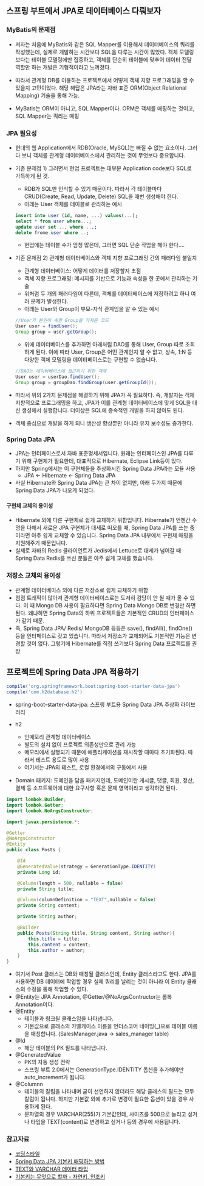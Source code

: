 ## 스프링 부트에서 JPA로 데이터베이스 다뤄보자

### MyBatis의 문제점
- 저자는 처음에 MyBatis와 같은 SQL Mapper를 이용해서 데이터베이스의 쿼리를 작성했는데, 실제로 개발하는 시간보다 SQL을 다루는 시간이 많았다. 객체 모델링보다는 테이블
 모델링에만 집중하고, 객체를 단순히 테이블에 맞추어 데이터 전달 역할만 하는 개발은 기형적이라고 느껴졌다.
- 따라서 관계형 DB를 이용하는 프로젝트에서 어떻게 객체 지향 프로그래밍을 할 수 있을지 고민이었다. 해당 해답은 JPA라는 자바 표준 ORM(Object Relational Mapping) 기술을 
통해 가능.

- MyBatis는 ORM이 아니고, SQL Mapper이다. ORM은 객체를 매핑하는 것이고, SQL Mapper는 쿼리는 매핑

### JPA 필요성
- 현대의 웹 Application에서 RDB(Oracle, MySQL)는 빠질 수 없는 요소이다. 그러다 보니 객체를 관계형 데이터베이스에서 관리하는 것이 무엇보다 중요합니다.

- 기존 문제점 1) 그러면서 현업 프로젝트는 대부분 Application code보다 SQL로 가득하게 된 것.
  * RDB가 SQL만 인식할 수 있기 때문이다. 따라서 각 테이블마다 CRUD(Create, Read, Update, Delete) SQL을 매번 생성해야 한다.
  * 아래는 User 객체를 테이블로 관리하는 예시
  ```sql
  insert into user (id, name, ...) values(...);
  select * from user where...;
  update user set ... where ...;
  delete frome user where ..;
  ```
  * 현업에는 테이블 수가 엄청 많은데, 그러면 SQL 단순 작업을 해야 한다....
  
- 기존 문제점 2) 관계형 데이터베이스와 객체 지향 프로그래밍 간의 패러다임 불일치
  * 관계형 데이터베이스: 어떻게 데이터를 저장할지 초점
  * 객체 지향 프로그래밍: 메시지를 기반으로 기능과 속성을 한 곳에서 관리하는 기술
  * 위처럼 두 개의 패러다임이 다른데, 객체를 데이터베이스에 저장하려고 하니 여러 문제가 발생한다.
  * 아래는 User와 Group이 부모-자식 관계임을 알 수 있는 예시
  ```java
  //User가 본인이 속한 Group을 가져온 코드
  User user = findUser();
  Group group = user.getGroup();
  ```
  
  * 위에 데이터베이스를 추가하면 아래처럼 DAO를 통해 User, Group 따로 조회하게 된다. 이에 따라 User, Group은 어떤 관계인지 알 수 없고,
  상속, 1:N 등 다양한 객체 모델링을 데이터베이스로는 구현할 수 없습니다.
  ```java
  //DAO는 데이터베이스에 접근하기 위한 객체
  User user = userDao.findUser();
  Group group = groupDao.findGroup(user.getGroupId());
  ```

- 따라서 위의 2가지 문제점을 해결하기 위해 JPA가 꼭 필요하다. 즉, 개발자는 객체지향적으로 프로그래밍을 하고, JPA가 이를 관계형 데이터베이스에 맞게 SQL을 
대신 생성해서 실행합니다. 더이상은 SQL에 종속적인 개발을 하지 않아도 된다. 
- 객체 중심으로 개발을 하게 되니 생산성 향상뿐만 아니라 유지 보수성도 증가한다.

### Spring Data JPA
- JPA는 인터페이스로서 자바 표준명세서입니다. 원래는 인터페이스인 JPA를 다루기 위해 구현체가 필요한데, 대표적으로 Hibernate, Eclipse Link등이 있다.
- 하지만 Spring에서는 이 구현체들을 추상화시킨 Spring Data JPA라는 모듈 사용
  * JPA <- Hibernate <- Spring Data JPA
- 사실 Hibernate와 Spring Data JPA는 큰 차이 없지만, 아래 두가지 때문에 Spring Data JPA가 나오게 되었다.

#### 구현체 교체의 용이성

- Hibernate 외에 다른 구현체로 쉽게 교체하기 위함입니다. Hibernate가 언젠간 수명을 다해서 새로운 JPA 구현체가 대세로 떠오를 때, Spring Data JPA를 
쓰는 중이라면 아주 쉽게 교체할 수 있습니다. Spring Data JPA 내부에서 구현체 매핑을 지원해주기 때문입니다.
- 실제로 자바의 Redis 클라이언트가 Jedis에서 Lettuce로 대세가 넘어갈 때 Spring Data Redis를 쓰신 분들은 아주 쉽게 교체를 했습니다.

### 저장소 교체의 용이성

- 관계형 데이터베이스 외에 다른 저장소로 쉽게 교체하기 위함
- 점점 트래픽이 많아져 관계형 데이터베이스로는 도저히 감당이 안 될 때가 올 수 있다. 이 때 Mongo DB 사용이 필요하다면 Spring Data Mongo DB로 변경만 하면 된다.
왜냐하면 Spring Data의 하위 프로젝트들은 기본적인 CRUD의 인터페이스가 같기 때문.
- 즉, Spring Data JPA/ Redis/ MongoDB 등등은 save(), findAll(), findOne() 등을 인터페이스로 갖고 있습니다. 따라서 저장소가 교체되어도 기본적인
기능은 변경할 것이 없다. 그렇기에 Hibernate를 직접 쓰기보다 Spring Data 프로젝트를 권장

## 프로젝트에 Spring Data JPA 적용하기

```build.gradle
compile('org.springframework.boot:spring-boot-starter-data-jpa')
compile('com.h2database.h2')
```

- spring-boot-starter-data-jpa: 스프링 부트용 Spring Data JPA 추상화 라이브러리
- h2  
  * 인메모리 관계형 데이터베이스
  * 별도의 설치 없이 프로젝트 의존성만으로 관리 가능
  * 메모리에서 실행되기 때문에 애플리케이션을 재시작할 때마다 초기화된다. 따라서 테스트 용도로 많이 사용
  * 여기서는 JPA의 테스트, 로컬 환경에서의 구동에서 사용

- Domain 패키지: 도메인을 담을 패키지인데, 도메인이란 게시글, 댓글, 회원, 정산, 결제 등 소프트웨어에 대한 요구사항 혹은 문제 영역이라고 생각하면 된다.


```java
import lombok.Builder;
import lombok.Getter;
import lombok.NoArgsConstructor;

import javax.persistence.*;

@Getter
@NoArgsConstructor
@Entity
public class Posts {

    @Id
    @GeneratedValue(strategy = GenerationType.IDENTITY)
    private Long id;

    @Column(length = 500, nullable = false)
    private String title;

    @Column(columnDefinition = "TEXT",nullable = false)
    private String content;

    private String author;

    @Builder
    public Posts(String title, String content, String author){
        this.title = title;
        this.content = content;
        this.author = author;
    }
}
```

- 여기서 Post 클래스는 DB와 매칭될 클래스인데, Entity 클래스라고도 한다. JPA를 사용하면 DB 데이터에 작업할 경우 실제 쿼리를 날리는 것이 아니라 이 Entity 클래스의 수정을 통해 작업할 수 있다. 
- @Entity는 JPA Annotation, @Getter/@NoArgsContructor는 롬복 Annotation이다.
- @Entity
  * 테이블과 링크될 클래스임을 나타냅니다.
  * 기본값으로 클래스의 카멜케이스 이름을 언더스코어 네이밍(_)으로 테이블 이름을 매칭합니다. (SalesManager.java -> sales_manager table)
- @Id
  * 해당 테이블의 PK 필드를 나타냅니다.
- @GeneratedValue
  * PK의 자동 생성 전략
  * 스프링 부트 2.0에서는 GenerationType.IDENTITY 옵션을 추가해야만 auto_increment가 됩니다.
- @Columnn
  * 테이블의 칼럼을 나타내며 굳이 선언하지 않더라도 해당 클래스의 필드는 모두 칼럼이 됩니다. 하지만 기본값 외에 추가로 변경이 필요한 옵션이 있을 경우
  사용하게 된다.
  * 문자열의 경우 VARCHAR(255)가 기본값인데, 사이즈를 500으로 늘리고 싶거나 타입을 TEXT(content)로 변경하고 싶거나 등의 경우에 사용됩니다.


  
  
### 참고자료
- [코딩스타일](https://namu.wiki/w/%EC%BD%94%EB%94%A9%20%EC%8A%A4%ED%83%80%EC%9D%BC)
- [Spring Data JPA 기본키 매핑하는 방법](https://ithub.tistory.com/24)
- [TEXT와 VARCHAR 데이터 타입](https://ra2kstar.tistory.com/82)
- [기본키는 무엇으로 할까 - 자연키, 인조키](https://multifrontgarden.tistory.com/180)
